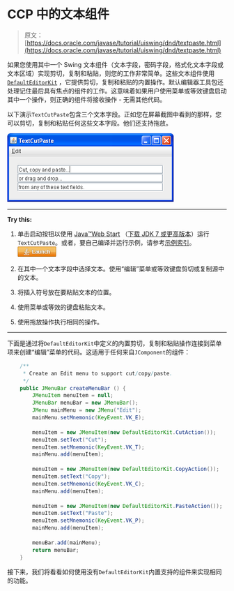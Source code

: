 # CCP 中的文本组件

> 原文： [https://docs.oracle.com/javase/tutorial/uiswing/dnd/textpaste.html](https://docs.oracle.com/javase/tutorial/uiswing/dnd/textpaste.html)

如果您使用其中一个 Swing 文本组件（文本字段，密码字段，格式化文本字段或文本区域）实现剪切，复制和粘贴，则您的工作非常简单。这些文本组件使用 [`DefaultEditorKit`](https://docs.oracle.com/javase/8/docs/api/javax/swing/text/DefaultEditorKit.html) ，它提供剪切，复制和粘贴的内置操作。默认编辑器工具包还处理记住最后具有焦点的组件的工作。这意味着如果用户使用菜单或等效键盘启动其中一个操作，则正确的组件将接收操作 - 无需其他代码。

以下演示`TextCutPaste`包含三个文本字段。正如您在屏幕截图中看到的那样，您可以剪切，复制和粘贴任何这些文本字段。他们还支持拖放。

![A snapshot of the TextCutPaste demo.](img/8c14b93e64d323efbbae02318b15631c.jpg)

* * *

**Try this:** 

1.  单击启动按钮以使用 [Java™Web Start](http://www.oracle.com/technetwork/java/javase/javawebstart/index.html) （[下载 JDK 7 或更高版本](http://www.oracle.com/technetwork/java/javase/downloads/index.html)）运行`TextCutPaste`。或者，要自己编译并运行示例，请参考[示例索引](../examples/dnd/index.html#TextCutPaste)。 [![Launches the TextCutPaste example](img/4707a69a17729d71c56b2bdbbb4cc61c.jpg)](https://docs.oracle.com/javase/tutorialJWS/samples/uiswing/TextCutPasteProject/TextCutPaste.jnlp) 

2.  在其中一个文本字段中选择文本。使用“编辑”菜单或等效键盘剪切或复制源中的文本。
3.  将插入符号放在要粘贴文本的位置。
4.  使用菜单或等效的键盘粘贴文本。
5.  使用拖放操作执行相同的操作。

* * *

下面是通过将`DefaultEditorKit`中定义的内置剪切，复制和粘贴操作连接到菜单项来创建“编辑”菜单的代码。这适用于任何来自`JComponent`的组件：

```java
    /**
     * Create an Edit menu to support cut/copy/paste.
     */
    public JMenuBar createMenuBar () {
        JMenuItem menuItem = null;
        JMenuBar menuBar = new JMenuBar();
        JMenu mainMenu = new JMenu("Edit");
        mainMenu.setMnemonic(KeyEvent.VK_E);

        menuItem = new JMenuItem(new DefaultEditorKit.CutAction());
        menuItem.setText("Cut");
        menuItem.setMnemonic(KeyEvent.VK_T);
        mainMenu.add(menuItem);

        menuItem = new JMenuItem(new DefaultEditorKit.CopyAction());
        menuItem.setText("Copy");
        menuItem.setMnemonic(KeyEvent.VK_C);
        mainMenu.add(menuItem);

        menuItem = new JMenuItem(new DefaultEditorKit.PasteAction());
        menuItem.setText("Paste");
        menuItem.setMnemonic(KeyEvent.VK_P);
        mainMenu.add(menuItem);

        menuBar.add(mainMenu);
        return menuBar;
    }

```

接下来，我们将看看如何使用没有`DefaultEditorKit`内置支持的组件来实现相同的功能。